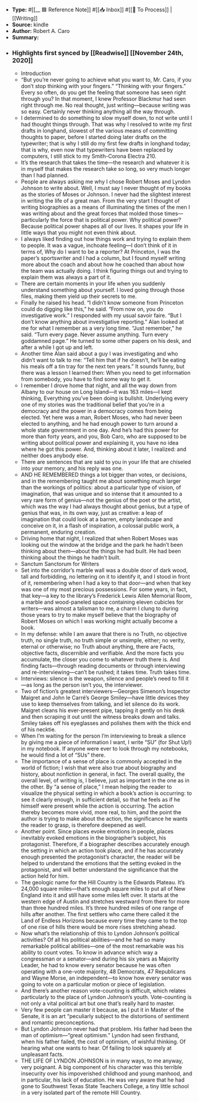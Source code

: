 - **Type:** #[[__ 🟦  Reference Note]] #[[📥 Inbox]] #[[📝 To Process]] | [[Writing]]
- **Source:**  kindle
- **Author:** Robert A. Caro
- **Summary:**
- ### Highlights first synced by [[Readwise]] [[November 24th, 2020]]
    - Introduction 
    - “But you’re never going to achieve what you want to, Mr. Caro, if you don’t stop thinking with your fingers.” “Thinking with your fingers.” Every so often, do you get the feeling that someone has seen right through you? In that moment, I knew Professor Blackmur had seen right through me. No real thought, just writing—because writing was so easy. Certainly never thinking anything all the way through. 
    - I determined to do something to slow myself down, to not write until I had thought things through. That was why I resolved to write my first drafts in longhand, slowest of the various means of committing thoughts to paper, before I started doing later drafts on the typewriter; that is why I still do my first few drafts in longhand today; that is why, even now that typewriters have been replaced by computers, I still stick to my Smith-Corona Electra 210. 
    - It’s the research that takes the time—the research and whatever it is in myself that makes the research take so long, so very much longer than I had planned. 
    - People are always asking me why I chose Robert Moses and Lyndon Johnson to write about. Well, I must say I never thought of my books as the stories of Moses or Johnson. I never had the slightest interest in writing the life of a great man. From the very start I thought of writing biographies as a means of illuminating the times of the men I was writing about and the great forces that molded those times—particularly the force that is political power. Why political power? Because political power shapes all of our lives. It shapes your life in little ways that you might not even think about. 
    - I always liked finding out how things work and trying to explain them to people. It was a vague, inchoate feeling—I don’t think of it in terms of, Why do I want to be a reporter? At Princeton, I was the paper’s sportswriter and I had a column, but I found myself writing more about the coach and about how he coached than about how the team was actually doing. I think figuring things out and trying to explain them was always a part of it. 
    - There are certain moments in your life when you suddenly understand something about yourself. I loved going through those files, making them yield up their secrets to me. 
    - Finally he raised his head. “I didn’t know someone from Princeton could do digging like this,” he said. “From now on, you do investigative work.” I responded with my usual savoir faire. “But I don’t know anything about investigative reporting.” Alan looked at me for what I remember as a very long time. “Just remember,” he said. “Turn every page. Never assume anything. Turn every goddamned page.” He turned to some other papers on his desk, and after a while I got up and left. 
    - Another time Alan said about a guy I was investigating and who didn’t want to talk to me: “Tell him that if he doesn’t, he’ll be eating his meals off a tin tray for the next ten years.” It sounds funny, but there was a lesson I learned then: When you need to get information from somebody, you have to find some way to get it. 
    - I remember I drove home that night, and all the way down from Albany to our house on Long Island—it was 163 miles—I kept thinking, Everything you’ve been doing is bullshit. Underlying every one of my stories was the traditional belief that you’re in a democracy and the power in a democracy comes from being elected. Yet here was a man, Robert Moses, who had never been elected to anything, and he had enough power to turn around a whole state government in one day. And he’s had this power for more than forty years, and you, Bob Caro, who are supposed to be writing about political power and explaining it, you have no idea where he got this power. And, thinking about it later, I realized: and neither does anybody else. 
    - There are sentences that are said to you in your life that are chiseled into your memory, and his reply was one. 
    - AND HE REMEMBERED things a lot bigger than votes, or decisions, and in the remembering taught me about something much larger than the workings of politics: about a particular type of vision, of imagination, that was unique and so intense that it amounted to a very rare form of genius—not the genius of the poet or the artist, which was the way I had always thought about genius, but a type of genius that was, in its own way, just as creative: a leap of imagination that could look at a barren, empty landscape and conceive on it, in a flash of inspiration, a colossal public work, a permanent, enduring creation. 
    - Driving home that night, I realized that when Robert Moses was looking out the window at the bridge and the park he hadn’t been thinking about them—about the things he had built. He had been thinking about the things he hadn’t built. 
    - Sanctum Sanctorum for Writers 
    - Set into the corridor’s marble wall was a double door of dark wood, tall and forbidding, no lettering on it to identify it, and I stood in front of it, remembering when I had a key to that door—and when that key was one of my most precious possessions. For some years, in fact, that key—a key to the library’s Frederick Lewis Allen Memorial Room, a marble and wood-paneled space containing eleven cubicles for writers—was almost a talisman to me, a charm I clung to during those years to try to make myself believe that the biography of Robert Moses on which I was working might actually become a book. 
    - In my defense: while I am aware that there is no Truth, no objective truth, no single truth, no truth simple or unsimple, either; no verity, eternal or otherwise; no Truth about anything, there are Facts, objective facts, discernible and verifiable. And the more facts you accumulate, the closer you come to whatever truth there is. And finding facts—through reading documents or through interviewing and re-interviewing—can’t be rushed; it takes time. Truth takes time. 
    - Interviews: silence is the weapon, silence and people’s need to fill it—as long as the person isn’t you, the interviewer. 
    - Two of fiction’s greatest interviewers—Georges Simenon’s Inspector Maigret and John le Carré’s George Smiley—have little devices they use to keep themselves from talking, and let silence do its work. Maigret cleans his ever-present pipe, tapping it gently on his desk and then scraping it out until the witness breaks down and talks. Smiley takes off his eyeglasses and polishes them with the thick end of his necktie. 
    - When I’m waiting for the person I’m interviewing to break a silence by giving me a piece of information I want, I write “SU” (for Shut Up!) in my notebook. If anyone were ever to look through my notebooks, he would find a lot of “SUs” there. 
    - The importance of a sense of place is commonly accepted in the world of fiction; I wish that were also true about biography and history, about nonfiction in general, in fact. The overall quality, the overall level, of writing is, I believe, just as important in the one as in the other. By “a sense of place,” I mean helping the reader to visualize the physical setting in which a book’s action is occurring: to see it clearly enough, in sufficient detail, so that he feels as if he himself were present while the action is occurring. The action thereby becomes more vivid, more real, to him, and the point the author is trying to make about the action, the significance he wants the reader to grasp, is therefore deepened as well. 
    - Another point. Since places evoke emotions in people, places inevitably evoked emotions in the biographer’s subject, his protagonist. Therefore, if a biographer describes accurately enough the setting in which an action took place, and if he has accurately enough presented the protagonist’s character, the reader will be helped to understand the emotions that the setting evoked in the protagonist, and will better understand the significance that the action held for him. 
    - The geologic name for the Hill Country is the Edwards Plateau. It’s 24,000 square miles—that’s enough square miles to put all of New England into it and still have some miles left over. It starts at the western edge of Austin and stretches westward from there for more than three hundred miles. It’s three hundred miles of one range of hills after another. The first settlers who came there called it the Land of Endless Horizons because every time they came to the top of one rise of hills there would be more rises stretching ahead. 
    - Now what’s the relationship of this to Lyndon Johnson’s political activities? Of all his political abilities—and he had so many remarkable political abilities—one of the most remarkable was his ability to count votes. To know in advance which way a congressman or a senator—and during his six years as Majority Leader, he had to know every senator because he was often operating with a one-vote majority, 48 Democrats, 47 Republicans and Wayne Morse, an independent—to know how every senator was going to vote on a particular motion or piece of legislation. 
    - And there’s another reason vote-counting is difficult, which relates particularly to the place of Lyndon Johnson’s youth. Vote-counting is not only a vital political art but one that’s really hard to master. 
    - Very few people can master it because, as I put it in Master of the Senate, it is an art “peculiarly subject to the distortions of sentiment and romantic preconceptions. 
    - But Lyndon Johnson never had that problem. His father had been the man of optimism—“great optimism.” Lyndon had seen firsthand, when his father failed, the cost of optimism, of wishful thinking. Of hearing what one wants to hear. Of failing to look squarely at unpleasant facts. 
    - THE LIFE OF LYNDON JOHNSON is in many ways, to me anyway, very poignant. A big component of his character was this terrible insecurity over his impoverished childhood and young manhood, and in particular, his lack of education. He was very aware that he had gone to Southwest Texas State Teachers College, a tiny little school in a very isolated part of the remote Hill Country. 
